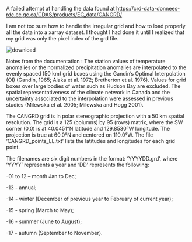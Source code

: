 A failed attempt at handling the data found at https://crd-data-donnees-rdc.ec.gc.ca/CDAS/products/EC_data/CANGRD/

I am not too sure how to handle the irregular grid and how to load properly all the data into a xarray dataset. 
I thought I had done it until I realized that my grid was only the pixel index of the grd file. 

![download](https://user-images.githubusercontent.com/12923598/212220787-aaf043a1-56fa-48f8-9196-56b930751911.png)


Notes from the documentation : 
The station values of temperature anomalies or the normalized precipitation anomalies are interpolated to the evenly spaced (50 km) grid boxes using the Gandin’s Optimal Interpolation (OI) (Gandin, 1965; Alaka et al. 1972; Bretherton et al. 1976). Values for grid boxes over large bodies of water such as Hudson Bay are excluded. The spatial representativeness of the climate network in Canada and the uncertainty associated to the interpolation were assessed in previous studies (Milewska et al. 2005; Milewska and Hogg 2001). 

The CANGRD grid is in polar stereographic projection with a 50 km spatial resolution. The grid is a 125 (columns) by 95 (rows) matrix, where the SW corner (0,0) is at 40.0451°N latitude and 129.8530°W longitude. The projection is true at 60.0°N and centered on 110.0°W. The file ‘CANGRD_points_LL.txt’ lists the latitudes and longitudes for each grid point.

The filenames are six digit numbers in the format: ‘YYYYDD.grd’, where ‘YYYY’ represents a year and ‘DD’ represents the following: 

-01 to 12 – month Jan to Dec;

-13 - annual;

-14 - winter (December of previous year to February of current year);

-15 - spring (March to May);

-16 - summer (June to August);

-17 - autumn (September to November).

